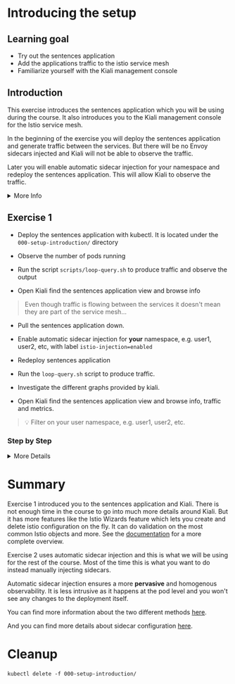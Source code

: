 [//]: # (Copyright, Eficode )
[//]: # (Origin: https://github.com/eficode-academy/istio-katas)
[//]: # (Tags: #sentences #kiali)

# Introducing the setup

## Learning goal

- Try out the sentences application
- Add the applications traffic to the istio service mesh
- Familiarize yourself with the Kiali management console

## Introduction

This exercise introduces the sentences application which you will be using during the course.
It also introduces you to the Kiali management console for the Istio service mesh.

In the beginning of the exercise you will deploy the sentences application 
and generate traffic between the services. But there will be no Envoy sidecars 
injected and Kiali will not be able to observe the traffic.

Later you will enable automatic sidecar injection for your namespace and 
redeploy the sentences application. This will allow Kiali to observe the 
traffic.

<details>
    <summary> More Info </summary>

### Sentences application

This application implements a simple 'sentences' builder, which can build
sentences from the following simple algorithm:

```
age = random(0,100)
name = random(['Peter','Ray','Egon'])
return name + ' is ' + age + ' years'
```
The application is made up of three services, one which can be queried for the
random age, one which can be queried for a random name and a frontend sentence service, which
calls the two other through HTTP requests and formats the final sentences.

### Kiali

Kiali provides dashboards and observability by showing you the structure and 
health of your service mesh. It provides detailed metrics, Grafana access and 
integrates with Jaeger for distributed tracing.

One of it's most powerful features are it's graphs. They provide a powerful way 
to visualize the topology oy your service mesh. 

It provides four main graph renderings of the mesh telemetry.

* The **workload** graph provides the a detailed view of communication between workloads.

* The **app** graph aggregates the workloads with the same app labeling, which provides a more logical view.

* The **versioned app** graph aggregates by app, but breaks out the different versions providing traffic breakdowns that are version-specific.

* The **service** graph provides a high-level view, which aggregates all traffic for defined services.

</details>

## Exercise 1

- Deploy the sentences application with kubectl. It is located under the `000-setup-introduction/` directory

- Observe the number of pods running

- Run the script `scripts/loop-query.sh` to produce traffic and observe the output

- Open Kiali find the sentences application view and browse info

> Even though traffic is flowing between the services it doesn't mean they are 
> part of the service mesh...

- Pull the sentences application down.

- Enable automatic sidecar injection for **your** namespace, e.g. user1, user2, etc, with label `istio-injection=enabled`

- Redeploy sentences application

- Run the `loop-query.sh` script to produce traffic.

- Investigate the different graphs provided by kiali.

- Open Kiali find the sentences application view and browse info, traffic and metrics.

> :bulb: Filter on your user namespace, e.g. user1, user2, etc.

### Step by Step
<details>
    <summary> More Details </summary>

- **Deploy version 1 of the sentences application**

Open a terminal in the root of the git repository (istio-katas) and use `kubectl` to deploy `v1` of the application.

```console
kubectl apply -f 000-setup-introduction/
```

- **Observe the number of services and pods running**

```console
kubectl get pod,svc
```

You should see something like:

```console
NAME                             READY   STATUS    RESTARTS   AGE
pod/age-7976688957-mbvzz         1/1     Running   0          2s
pod/name-v1-587b56cdf4-rwcwt     1/1     Running   0          2s
pod/sentences-6dffccb8c6-7fd57   1/1     Running   0          2s

NAME                TYPE        CLUSTER-IP       EXTERNAL-IP   PORT(S)          AGE
service/age         ClusterIP   172.20.123.133   <none>        5000/TCP         2s
service/name        ClusterIP   172.20.108.51    <none>        5000/TCP         2s
service/sentences   NodePort    172.20.168.218   <none>        5000:30326/TCP   2s
```

- **Run the `loop-query.sh` script** 

In another shell, run the following to continuously query the sentence service and observe the output:

```console
./scripts/loop-query.sh
```

You should see output from the shell that looks like this.

```console
Using 10.0.36.130:30459, header ''
Egon is 40 years.
Ray is 16 years.
Peter is 38 years.
Peter is 19 years.
Ray is 66 years.
```

Traffic is now flowing between the services. But that **doesn't** mean it is part of 
the service mesh yet...

- **Browse to kiali and investigate the sentence application**

You will see the application, workloads and services are discovered by Kiali. 
But not much else.

The red icons beside the workloads mean we have no istio sidecars deployed.
Browse the different tabs to see that there is no traffic nor metrics being captured. 
As there are no sidecars the traffic is not part of the istio service mesh.

![Sentences with no sidecars](images/kiali-no-sidecars.png)

- **Pull sentences application down**

```console
kubectl delete -f 000-setup-introduction/
```

- **Enable automatic sidecar injection**

```console
kubectl label namespace <USERNAME HERE> istio-injection=enabled
```

- **Redeploy sentences application**

```console
kubectl apply -f 000-setup-introduction/
```

- **Observe the number of services and pods running**

```console
kubectl get pod,svc
```

You should see two containers per POD.

```console
NAME                                READY   STATUS    RESTARTS   AGE
pod/age-v1-6fccc84ff-kkdgn          2/2     Running   0          4m4s
pod/name-v1-6644f45d6f-lndkm        2/2     Running   0          4m4s
pod/sentences-v1-5bbf7bcfcb-fphpp   2/2     Running   0          4m4s

NAME                TYPE        CLUSTER-IP       EXTERNAL-IP   PORT(S)          AGE
service/age         ClusterIP   172.20.228.238   <none>        5000/TCP         4m5s
service/name        ClusterIP   172.20.213.23    <none>        5000/TCP         4m4s
service/sentences   NodePort    172.20.106.197   <none>        5000:32092/TCP   4m4s
```

- **Observe envoy proxy**

```console
kubectl get pods -o=custom-columns=NAME:.metadata.name,CONTAINERS:.spec.containers[*].name
```

This should show an istio proxy sidecar for each service.

```console
NAME                            CONTAINERS
age-v1-676bf56bdd-m6bcj         age,istio-proxy
name-v1-587b56cdf4-6tnhs        name,istio-proxy
sentences-v1-6ccc9fdcc5-fzt2g   sentences,istio-proxy
```

- **Run the loop-query.sh script**

```console
./scripts/loop-query.sh
```

- **Browse kiali and investigate the traffic flow**

Now you can see there are sidecars and the traffic is part of the mesh. 
Browse the different tabs to see the traffic and metrics being captured.

> :bulb: It may take a minute before Kiali starts showing the traffic and 
> metrics. You can change the refresh rate in the top right hand corner.

![Sentences with sidecars](images/kiali-with-sidecars.png)

- **Investigate the different graphs**

Browse to the **graphs** and investigate the service, workload, app 
and versioned app graphs from the drop down at the top.

> :bulb: Use the display options to modify what is shown in the 
> different graphs. Showing request distribution is something
> we will be using often.

![Graph Details](images/kiali-details.png)

</details>

# Summary

Exercise 1 introduced you to the sentences application and Kiali. There is not 
enough time in the course to go into much more details around Kiali. But it has 
more features like the Istio Wizards feature which lets you create and delete 
istio configuration on the fly. It can do validation on the most common Istio 
objects and more. See the [documentation](https://kiali.io/documentation/latest/features/) 
for a more complete overview.

Exercise 2 uses automatic sidecar injection and this is what we will be using 
for the rest of the course. Most of the time this is what you want to do instead 
manually injecting sidecars.

Automatic sidecar injection ensures a more **pervasive** and homogenous observability. 
It is less intrusive as it happens at the pod level and you won't see any changes 
to the deployment itself.

You can find more information about the two different methods [here](https://istio.io/latest/docs/setup/additional-setup/sidecar-injection/).

And you can find more details about sidecar configuration [here](https://istio.io/latest/docs/concepts/traffic-management/#sidecars).

# Cleanup

```console
kubectl delete -f 000-setup-introduction/
```
